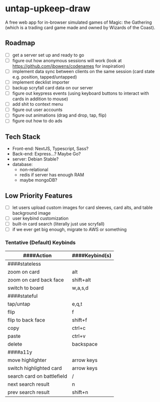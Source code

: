 # untap-upkeep-draw
A free web app for in-browser simulated games of Magic: the Gathering (which is a trading card game made and owned by Wizards of the Coast).

## Roadmap
- [ ] get a server set up and ready to go
- [ ] figure out how anonymous sessions will work (look at https://github.com/jbowens/codenames for inspiration)
- [ ] implement data sync between clients on the same session (card state e.g. position, tapped/untapped)
- [ ] implement decklist importer
- [ ] backup scryfall card data on our server
- [ ] figure out keypress events (using keyboard buttons to interact with cards in addition to mouse)
- [ ] add shit to context menu
- [ ] figure out user accounts
- [ ] figure out animations (drag and drop, tap, flip)
- [ ] figure out how to do ads

## Tech Stack
- Front-end: NextJS, Typescript, Sass?
- Back-end: Express...? Maybe Go?
- server: Debian Stable?
- database:
  - non-relational
  - redis if server has enough RAM
  - maybe mongoDB?

## Low Priority Features
- [ ] let users upload custom images for card sleeves, card alts, and table background image
- [ ] user keybind customization
- [ ] built-in card search (literally just use scryfall)
- [ ] if we ever get big enough, migrate to AWS or something

### Tentative (Default) Keybinds
| ####Action | ####Keybind(s) |
| ---    | ---        |
| ####stateless |
| zoom on card | alt |
| zoom on card back face | shift+alt |
| switch to board | w,a,s,d |
| ####stateful |
| tap/untap | e,q,t |
| flip | f |
| flip to back face | shift+f |
| copy | ctrl+c |
| paste | ctrl+v |
| delete | backspace |
| ####a11y |
| move highlighter | arrow keys |
| switch highlighted card | arrow keys |
| search card on battlefield | / |
| next search result | n |
| prev search result | shift+n |
